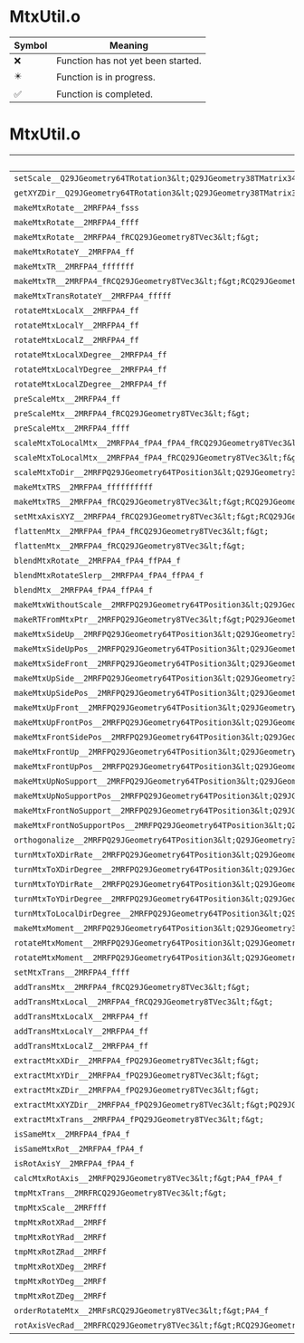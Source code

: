 # MtxUtil.o
| Symbol | Meaning 
| ------------- | ------------- 
| :x: | Function has not yet been started. 
| :eight_pointed_black_star: | Function is in progress. 
| :white_check_mark: | Function is completed. 


# MtxUtil.o
| Symbol | Decompiled? |
| ------------- | ------------- |
| `setScale__Q29JGeometry64TRotation3&lt;Q29JGeometry38TMatrix34&lt;Q29JGeometry13SMatrix34C&lt;f&gt;&gt;&gt;Ffff` | :x: |
| `getXYZDir__Q29JGeometry64TRotation3&lt;Q29JGeometry38TMatrix34&lt;Q29JGeometry13SMatrix34C&lt;f&gt;&gt;&gt;CFRQ29JGeometry8TVec3&lt;f&gt;RQ29JGeometry8TVec3&lt;f&gt;RQ29JGeometry8TVec3&lt;f&gt;` | :x: |
| `makeMtxRotate__2MRFPA4_fsss` | :x: |
| `makeMtxRotate__2MRFPA4_ffff` | :x: |
| `makeMtxRotate__2MRFPA4_fRCQ29JGeometry8TVec3&lt;f&gt;` | :x: |
| `makeMtxRotateY__2MRFPA4_ff` | :x: |
| `makeMtxTR__2MRFPA4_fffffff` | :x: |
| `makeMtxTR__2MRFPA4_fRCQ29JGeometry8TVec3&lt;f&gt;RCQ29JGeometry8TVec3&lt;f&gt;` | :x: |
| `makeMtxTransRotateY__2MRFPA4_fffff` | :x: |
| `rotateMtxLocalX__2MRFPA4_ff` | :x: |
| `rotateMtxLocalY__2MRFPA4_ff` | :x: |
| `rotateMtxLocalZ__2MRFPA4_ff` | :x: |
| `rotateMtxLocalXDegree__2MRFPA4_ff` | :x: |
| `rotateMtxLocalYDegree__2MRFPA4_ff` | :x: |
| `rotateMtxLocalZDegree__2MRFPA4_ff` | :x: |
| `preScaleMtx__2MRFPA4_ff` | :x: |
| `preScaleMtx__2MRFPA4_fRCQ29JGeometry8TVec3&lt;f&gt;` | :x: |
| `preScaleMtx__2MRFPA4_ffff` | :x: |
| `scaleMtxToLocalMtx__2MRFPA4_fPA4_fPA4_fRCQ29JGeometry8TVec3&lt;f&gt;` | :x: |
| `scaleMtxToLocalMtx__2MRFPA4_fPA4_fRCQ29JGeometry8TVec3&lt;f&gt;` | :x: |
| `scaleMtxToDir__2MRFPQ29JGeometry64TPosition3&lt;Q29JGeometry38TMatrix34&lt;Q29JGeometry13SMatrix34C&lt;f&gt;&gt;&gt;RCQ29JGeometry8TVec3&lt;f&gt;RCQ29JGeometry8TVec3&lt;f&gt;` | :x: |
| `makeMtxTRS__2MRFPA4_ffffffffff` | :x: |
| `makeMtxTRS__2MRFPA4_fRCQ29JGeometry8TVec3&lt;f&gt;RCQ29JGeometry8TVec3&lt;f&gt;RCQ29JGeometry8TVec3&lt;f&gt;` | :x: |
| `setMtxAxisXYZ__2MRFPA4_fRCQ29JGeometry8TVec3&lt;f&gt;RCQ29JGeometry8TVec3&lt;f&gt;RCQ29JGeometry8TVec3&lt;f&gt;` | :x: |
| `flattenMtx__2MRFPA4_fPA4_fRCQ29JGeometry8TVec3&lt;f&gt;` | :x: |
| `flattenMtx__2MRFPA4_fRCQ29JGeometry8TVec3&lt;f&gt;` | :x: |
| `blendMtxRotate__2MRFPA4_fPA4_ffPA4_f` | :x: |
| `blendMtxRotateSlerp__2MRFPA4_fPA4_ffPA4_f` | :x: |
| `blendMtx__2MRFPA4_fPA4_ffPA4_f` | :x: |
| `makeMtxWithoutScale__2MRFPQ29JGeometry64TPosition3&lt;Q29JGeometry38TMatrix34&lt;Q29JGeometry13SMatrix34C&lt;f&gt;&gt;&gt;RCQ29JGeometry64TPosition3&lt;Q29JGeometry38TMatrix34&lt;Q29JGeometry13SMatrix34C&lt;f&gt;&gt;&gt;` | :x: |
| `makeRTFromMtxPtr__2MRFPQ29JGeometry8TVec3&lt;f&gt;PQ29JGeometry8TVec3&lt;f&gt;PA4_fb` | :x: |
| `makeMtxSideUp__2MRFPQ29JGeometry64TPosition3&lt;Q29JGeometry38TMatrix34&lt;Q29JGeometry13SMatrix34C&lt;f&gt;&gt;&gt;RCQ29JGeometry8TVec3&lt;f&gt;RCQ29JGeometry8TVec3&lt;f&gt;` | :x: |
| `makeMtxSideUpPos__2MRFPQ29JGeometry64TPosition3&lt;Q29JGeometry38TMatrix34&lt;Q29JGeometry13SMatrix34C&lt;f&gt;&gt;&gt;RCQ29JGeometry8TVec3&lt;f&gt;RCQ29JGeometry8TVec3&lt;f&gt;RCQ29JGeometry8TVec3&lt;f&gt;` | :x: |
| `makeMtxSideFront__2MRFPQ29JGeometry64TPosition3&lt;Q29JGeometry38TMatrix34&lt;Q29JGeometry13SMatrix34C&lt;f&gt;&gt;&gt;RCQ29JGeometry8TVec3&lt;f&gt;RCQ29JGeometry8TVec3&lt;f&gt;` | :x: |
| `makeMtxUpSide__2MRFPQ29JGeometry64TPosition3&lt;Q29JGeometry38TMatrix34&lt;Q29JGeometry13SMatrix34C&lt;f&gt;&gt;&gt;RCQ29JGeometry8TVec3&lt;f&gt;RCQ29JGeometry8TVec3&lt;f&gt;` | :x: |
| `makeMtxUpSidePos__2MRFPQ29JGeometry64TPosition3&lt;Q29JGeometry38TMatrix34&lt;Q29JGeometry13SMatrix34C&lt;f&gt;&gt;&gt;RCQ29JGeometry8TVec3&lt;f&gt;RCQ29JGeometry8TVec3&lt;f&gt;RCQ29JGeometry8TVec3&lt;f&gt;` | :x: |
| `makeMtxUpFront__2MRFPQ29JGeometry64TPosition3&lt;Q29JGeometry38TMatrix34&lt;Q29JGeometry13SMatrix34C&lt;f&gt;&gt;&gt;RCQ29JGeometry8TVec3&lt;f&gt;RCQ29JGeometry8TVec3&lt;f&gt;` | :x: |
| `makeMtxUpFrontPos__2MRFPQ29JGeometry64TPosition3&lt;Q29JGeometry38TMatrix34&lt;Q29JGeometry13SMatrix34C&lt;f&gt;&gt;&gt;RCQ29JGeometry8TVec3&lt;f&gt;RCQ29JGeometry8TVec3&lt;f&gt;RCQ29JGeometry8TVec3&lt;f&gt;` | :x: |
| `makeMtxFrontSidePos__2MRFPQ29JGeometry64TPosition3&lt;Q29JGeometry38TMatrix34&lt;Q29JGeometry13SMatrix34C&lt;f&gt;&gt;&gt;RCQ29JGeometry8TVec3&lt;f&gt;RCQ29JGeometry8TVec3&lt;f&gt;RCQ29JGeometry8TVec3&lt;f&gt;` | :x: |
| `makeMtxFrontUp__2MRFPQ29JGeometry64TPosition3&lt;Q29JGeometry38TMatrix34&lt;Q29JGeometry13SMatrix34C&lt;f&gt;&gt;&gt;RCQ29JGeometry8TVec3&lt;f&gt;RCQ29JGeometry8TVec3&lt;f&gt;` | :x: |
| `makeMtxFrontUpPos__2MRFPQ29JGeometry64TPosition3&lt;Q29JGeometry38TMatrix34&lt;Q29JGeometry13SMatrix34C&lt;f&gt;&gt;&gt;RCQ29JGeometry8TVec3&lt;f&gt;RCQ29JGeometry8TVec3&lt;f&gt;RCQ29JGeometry8TVec3&lt;f&gt;` | :x: |
| `makeMtxUpNoSupport__2MRFPQ29JGeometry64TPosition3&lt;Q29JGeometry38TMatrix34&lt;Q29JGeometry13SMatrix34C&lt;f&gt;&gt;&gt;RCQ29JGeometry8TVec3&lt;f&gt;` | :x: |
| `makeMtxUpNoSupportPos__2MRFPQ29JGeometry64TPosition3&lt;Q29JGeometry38TMatrix34&lt;Q29JGeometry13SMatrix34C&lt;f&gt;&gt;&gt;RCQ29JGeometry8TVec3&lt;f&gt;RCQ29JGeometry8TVec3&lt;f&gt;` | :x: |
| `makeMtxFrontNoSupport__2MRFPQ29JGeometry64TPosition3&lt;Q29JGeometry38TMatrix34&lt;Q29JGeometry13SMatrix34C&lt;f&gt;&gt;&gt;RCQ29JGeometry8TVec3&lt;f&gt;` | :x: |
| `makeMtxFrontNoSupportPos__2MRFPQ29JGeometry64TPosition3&lt;Q29JGeometry38TMatrix34&lt;Q29JGeometry13SMatrix34C&lt;f&gt;&gt;&gt;RCQ29JGeometry8TVec3&lt;f&gt;RCQ29JGeometry8TVec3&lt;f&gt;` | :x: |
| `orthogonalize__2MRFPQ29JGeometry64TPosition3&lt;Q29JGeometry38TMatrix34&lt;Q29JGeometry13SMatrix34C&lt;f&gt;&gt;&gt;` | :x: |
| `turnMtxToXDirRate__2MRFPQ29JGeometry64TPosition3&lt;Q29JGeometry38TMatrix34&lt;Q29JGeometry13SMatrix34C&lt;f&gt;&gt;&gt;RCQ29JGeometry8TVec3&lt;f&gt;f` | :x: |
| `turnMtxToXDirDegree__2MRFPQ29JGeometry64TPosition3&lt;Q29JGeometry38TMatrix34&lt;Q29JGeometry13SMatrix34C&lt;f&gt;&gt;&gt;RCQ29JGeometry8TVec3&lt;f&gt;f` | :x: |
| `turnMtxToYDirRate__2MRFPQ29JGeometry64TPosition3&lt;Q29JGeometry38TMatrix34&lt;Q29JGeometry13SMatrix34C&lt;f&gt;&gt;&gt;RCQ29JGeometry8TVec3&lt;f&gt;f` | :x: |
| `turnMtxToYDirDegree__2MRFPQ29JGeometry64TPosition3&lt;Q29JGeometry38TMatrix34&lt;Q29JGeometry13SMatrix34C&lt;f&gt;&gt;&gt;RCQ29JGeometry8TVec3&lt;f&gt;f` | :x: |
| `turnMtxToLocalDirDegree__2MRFPQ29JGeometry64TPosition3&lt;Q29JGeometry38TMatrix34&lt;Q29JGeometry13SMatrix34C&lt;f&gt;&gt;&gt;RCQ29JGeometry8TVec3&lt;f&gt;RCQ29JGeometry8TVec3&lt;f&gt;f` | :x: |
| `makeMtxMoment__2MRFPQ29JGeometry64TPosition3&lt;Q29JGeometry38TMatrix34&lt;Q29JGeometry13SMatrix34C&lt;f&gt;&gt;&gt;RCQ29JGeometry8TVec3&lt;f&gt;` | :x: |
| `rotateMtxMoment__2MRFPQ29JGeometry64TPosition3&lt;Q29JGeometry38TMatrix34&lt;Q29JGeometry13SMatrix34C&lt;f&gt;&gt;&gt;RCQ29JGeometry64TPosition3&lt;Q29JGeometry38TMatrix34&lt;Q29JGeometry13SMatrix34C&lt;f&gt;&gt;&gt;RCQ29JGeometry8TVec3&lt;f&gt;` | :x: |
| `rotateMtxMoment__2MRFPQ29JGeometry64TPosition3&lt;Q29JGeometry38TMatrix34&lt;Q29JGeometry13SMatrix34C&lt;f&gt;&gt;&gt;RCQ29JGeometry8TVec3&lt;f&gt;` | :x: |
| `setMtxTrans__2MRFPA4_ffff` | :white_check_mark: |
| `addTransMtx__2MRFPA4_fRCQ29JGeometry8TVec3&lt;f&gt;` | :white_check_mark: |
| `addTransMtxLocal__2MRFPA4_fRCQ29JGeometry8TVec3&lt;f&gt;` | :white_check_mark: |
| `addTransMtxLocalX__2MRFPA4_ff` | :white_check_mark: |
| `addTransMtxLocalY__2MRFPA4_ff` | :white_check_mark: |
| `addTransMtxLocalZ__2MRFPA4_ff` | :white_check_mark: |
| `extractMtxXDir__2MRFPA4_fPQ29JGeometry8TVec3&lt;f&gt;` | :white_check_mark: |
| `extractMtxYDir__2MRFPA4_fPQ29JGeometry8TVec3&lt;f&gt;` | :white_check_mark: |
| `extractMtxZDir__2MRFPA4_fPQ29JGeometry8TVec3&lt;f&gt;` | :white_check_mark: |
| `extractMtxXYZDir__2MRFPA4_fPQ29JGeometry8TVec3&lt;f&gt;PQ29JGeometry8TVec3&lt;f&gt;PQ29JGeometry8TVec3&lt;f&gt;` | :white_check_mark: |
| `extractMtxTrans__2MRFPA4_fPQ29JGeometry8TVec3&lt;f&gt;` | :white_check_mark: |
| `isSameMtx__2MRFPA4_fPA4_f` | :x: |
| `isSameMtxRot__2MRFPA4_fPA4_f` | :x: |
| `isRotAxisY__2MRFPA4_fPA4_f` | :x: |
| `calcMtxRotAxis__2MRFPQ29JGeometry8TVec3&lt;f&gt;PA4_fPA4_f` | :x: |
| `tmpMtxTrans__2MRFRCQ29JGeometry8TVec3&lt;f&gt;` | :x: |
| `tmpMtxScale__2MRFfff` | :x: |
| `tmpMtxRotXRad__2MRFf` | :x: |
| `tmpMtxRotYRad__2MRFf` | :x: |
| `tmpMtxRotZRad__2MRFf` | :x: |
| `tmpMtxRotXDeg__2MRFf` | :x: |
| `tmpMtxRotYDeg__2MRFf` | :x: |
| `tmpMtxRotZDeg__2MRFf` | :x: |
| `orderRotateMtx__2MRFsRCQ29JGeometry8TVec3&lt;f&gt;PA4_f` | :x: |
| `rotAxisVecRad__2MRFRCQ29JGeometry8TVec3&lt;f&gt;RCQ29JGeometry8TVec3&lt;f&gt;PQ29JGeometry8TVec3&lt;f&gt;f` | :x: |
